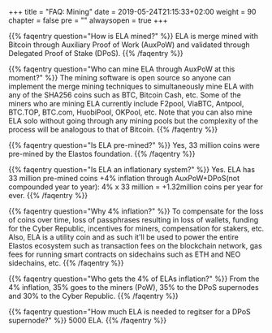 +++
title = "FAQ: Mining"
date = 2019-05-24T21:15:33+02:00
weight = 90
chapter = false
pre = ""
alwaysopen = true
+++ 

{{% faqentry question="How is ELA mined?" %}}
ELA is merge mined with Bitcoin through Auxiliary Proof of Work (AuxPoW) and validated through Delegated Proof of Stake (DPoS).
{{% /faqentry %}}

{{% faqentry question="Who can mine ELA through AuxPoW at this moment?" %}}
The mining software is open source so anyone can implement the merge mining techniques to simultaneously mine ELA with any of the SHA256 coins such as BTC, Bitcoin Cash, etc. Some of the miners who are mining ELA currently include F2pool, ViaBTC, Antpool, BTC.TOP, BTC.com, HuobiPool, OKPool, etc. Note that you can also mine ELA solo without going through any mining pools but the complexity of the process will be analogous to that of Bitcoin.
{{% /faqentry %}}

{{% faqentry question="Is ELA pre-mined?" %}}
Yes, 33 million coins were pre-mined by the Elastos foundation.
{{% /faqentry %}}

{{% faqentry question="Is ELA an inflationary system?" %}}
Yes. ELA has 33 million pre-mined coins +4% inflation through AuxPoW+DPoS(not compounded year to year): 4% x 33 million = +1.32million coins per year for ever.
{{% /faqentry %}}

{{% faqentry question="Why 4% inflation?" %}}
To compensate for the loss of coins over time, loss of passphrases resulting in loss of wallets, funding for the Cyber Republic, incentives for miners, compensation for stakers, etc. Also, ELA is a utility coin and as such it'll be used to power the entire Elastos ecosystem such as transaction fees on the blockchain network, gas fees for running smart contracts on sidechains such as ETH and NEO sidechains, etc.
{{% /faqentry %}}

{{% faqentry question="Who gets the 4% of ELAs inflation?" %}}
From the 4% inflation, 35% goes to the miners (PoW), 35% to the DPoS supernodes and 30% to the Cyber Republic.
{{% /faqentry %}}

{{% faqentry question="How much ELA is needed to regitser for a DPoS supernode?" %}}
5000 ELA.
{{% /faqentry %}}
